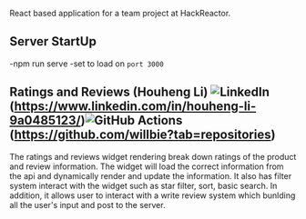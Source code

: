 React based application for a team project at HackReactor.

## Server StartUp

-npm run serve
-set to load on `port 3000`

## Ratings and Reviews (Houheng Li) ![LinkedIn](https://img.shields.io/badge/linkedin-%230077B5.svg?style=for-the-badge&logo=linkedin&logoColor=white)(https://www.linkedin.com/in/houheng-li-9a0485123/)![GitHub Actions](https://img.shields.io/badge/githubactions-%232671E5.svg?style=for-the-badge&logo=githubactions&logoColor=white)(https://github.com/willbie?tab=repositories)

The ratings and reviews widget rendering break down ratings of the product and review information. The widget will load the correct information from the api and dynamically render and update the information. It also has filter system interact with the widget such as star filter, sort, basic search. In addition, it allows user to interact with a write review system which bunlding all the user's input and post to the server.
